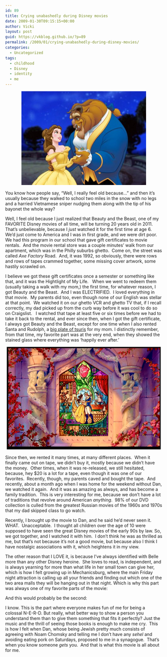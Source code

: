 ```yaml
---
id: 89
title: Crying unabashedly during Disney movies
date: 2009-01-30T09:15:15+00:00
author: Vicki
layout: post
guid: https://vkblog.github.io/?p=89
permalink: /2009/01/crying-unabashedly-during-disney-movies/
categories:
  - Uncategorized
tags:
  - childhood
  - Disney
  - identity
  - me
---
```

<p style="text-align: center;">
  <a href="https://raw.githubusercontent.com/vkblog/vkblog.github.io/master/public/img/2009/01/3-wallpapers-beauty-beast.jpg"><img class="size-full wp-image-90 aligncenter" title="beauty-beast-1" src="https://raw.githubusercontent.com/vkblog/vkblog.github.io/master/public/img/2009/01/3-wallpapers-beauty-beast.jpg" alt="beauty-beast-1" width="400" height="300" /></a>
</p>

You know how people say, &#8220;Well, I really feel old because&#8230;&#8221; and then it&#8217;s usually because they walked to school two miles in the snow with no legs and a harried Vietnamese sniper nudging them along with the tip of his bayonet the whole way?

Well, I feel old because I just realized that Beauty and the Beast, one of my FAVORITE Disney movies of all time, will be turning 20 years old in 2011.  That&#8217;s unbelievable, because I _just_ watched it for the first time at age 6.   We&#8217;d just come to America and I was in first grade, and we were dirt poor.  We had this program in our school that gave gift certificates to movie rentals.  And the movie rental store was a couple minutes&#8217; walk from our apartment, which was in the Philly suburbs ghetto.  Come on, the street was called _Axe Factory_ Road.  And, it was 1992, so obviously, there were rows and rows of tapes crammed together, some missing cover artwork, some hastily scrawled on.

I believe we got these gift certificates once a semester or something like that, and it was the Hightlight of My Life.   When we went to redeem them (usually taking a walk with my mom,) the first time, for whatever reason, I got Beauty and the Beast.  And I was ELECTRIFIED.  I loved everything in that movie.  My parents did too, even though none of our English was stellar at that point.  We watched it on our ghetto VCR and ghetto TV that, if I recall correctly, my dad picked up from the curb way before it was cool to do so on Craigslist.   I watched that tape at least five or six times before we had to take it back to the rental, and ever since then, when I got the gift certificate, I always got Beauty and the Beast, except for one time when I also rented Santa and Rudolph, a [big plate of tsuris](http://en.wiktionary.org/wiki/tsuris) for my mom. I distinctly remember, from that time, my favorite part was at the very end, when they showed the stained glass where everything was &#8216;happily ever after.&#8217;

<p style="text-align: center;">
  <a href="https://raw.githubusercontent.com/vkblog/vkblog.github.io/master/public/img/2009/01/beautyandthebeast_5329.jpg"><img class="size-full wp-image-92 aligncenter" title="beautyandthebeast_5329" src="https://raw.githubusercontent.com/vkblog/vkblog.github.io/master/public/img/2009/01/beautyandthebeast_5329.jpg" alt="beautyandthebeast_5329" width="494" height="328" /></a>
</p>

Since then, we rented it many times, at many different places.  When it finally came out on tape, we didn&#8217;t buy it, mostly because we didn&#8217;t have the money.  Other times, when it was re-released, we still hesitated, because, hey $20 is a lot for a tape, even though it was one of our favorites.  Recently, though, my parents caved and bought the tape.  And recently, about a month ago when I was home for the weekend without Dan, we watched it again.  And it was as amazing as always, and has become a family tradition.  This is very interesting for me, because we don&#8217;t have a lot of traditions that revolve around American _anything_.  98% of our DVD collection is culled from the greatest Russian movies of the 1960s and 1970s that my dad skipped class to go watch.

Recently, I brought up the movie to Dan, and he said he&#8217;d never seen it.  WHAT.  Unacceptable.  I thought all children over the age of 10 were supposed to have seen the great Disney movies of the early 90s by law. So, we got together, and I watched it with him.  I don&#8217;t think he was as thrilled as me, but that&#8217;s not because it&#8217;s not a good movie, but because also I think I have nostalgic associations with it, which heightens it in my view.

The other reason that I LOVE it, is because I&#8217;ve always identified with Belle more than any other Disney heroine.  She loves to read, is independent, and is always yearning for more than what life in her small town can give her, which is how I felt growing up in Mechanicsburg, where the main Friday night attraction is calling up all your friends and finding out which one of the two area malls they will be hanging out in that night. Which is why this part was always one of my favorite parts of the movie:



And this would probably be the second:



I know. This is the part where everyone makes fun of me for being a colossal N-E-R-D. But really, what better way to show a person you understand them than to give them something that fits it perfectly? Just the music and the thrill of seeing those books is enough to make me cry.  This is how I felt when Dan, whose being Jewish pretty much consists of agreeing with Noam Chomsky and telling me I don&#8217;t have any _sehel_ and avoiding eating pork on Saturdays, proposed to me in a synagogue.  That&#8217;s when you know someone _gets_ you.  And that is what this movie is all about for me.
